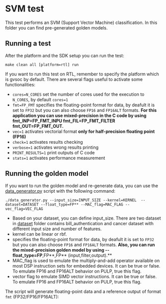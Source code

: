 # SVM test
This test performs an SVM (Support Vector Machine) classification.
In this folder you can find pre-generated golden models.

## Running a test
After the platform and the SDK setup you can run the test:

~~~~~shell
make clean all [platform=rtl] run
~~~~~

If you want to run this test on RTL, remember to specify the platform which is gvsoc by default.
There are several flags useful to activate some functionalities:

- `cores=N_CORES` set the number of cores used for the execution to `N_CORES`, by default `cores=1`
- `fmt=FP_FMT` specifies the floating-point format for data, by deafult it is set to `FP32` but you can also choose `FP16` and `FP16ALT` formats. **For this application you can use mixed-precision in the C code by using fmt_INP=FP_FMT_INPU fmt_FIL=FP_FMT_FILTER fmt_OUT=FP_FMT_OUT.**
- `vec=1` activates vectorial format **only for half-precision floating point (FP16)**
- `check=1` activates results checking
- `verbose=1` activates wrong results printing
- `PRINT_RESULTS=1` print outputs of C code
- `stats=1` activates performance measurement

## Running the golden model
If you want to run the golden model and re-generate data, you can use the [data_generator.py](./data_generator.py) script with the following command:

~~~~~shell
./data_generator.py --input_size=INPUT_SIZE --kernel=KERNEL  --dataset=DATASET --float_type=FP** --MAC_flag=MAC_FLAG --vec_flag=VEC_FLAG
~~~~~
- Based on your dataset, you can define input_size. There are two dataset in [dataset](./dataset) folder contains bill_authentication and cancer dataset with different input size and number of features.
- kernel can be linear or rbf.
- specifies the floating-point format for data, by deafult it is set to `FP32` but you can also choose `FP16` and `FP16ALT` formats. **Also, you can run the mixed-precision golden model by using --float_type=FP**,FP**,FP** (input,filter,output).**
- MAC_flag is used to emulate the multiply-and-add operator available on most DSP instruction sets for embedded devices. It can be true or false. To emulate FP16 and FP16ALT behavior on PULP, true this flag.
- vector flag to emulate SIMD vector instructions. It can be true or false. To emulate FP16 and FP16ALT behavior on PULP, true this flag.

The script will generate floating-point data and a reference output of format `fmt` (FP32/FP16/FP16ALT):

